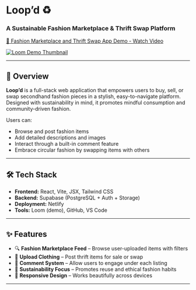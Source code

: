 # Loop’d ♻️  
### A Sustainable Fashion Marketplace & Thrift Swap Platform  

<div>
  <a href="https://www.loom.com/share/43547f72f3aa47b28dd312e82b686fca">
    <p>🧵 Fashion Marketplace and Thrift Swap App Demo - Watch Video</p>
  </a>
  <a href="https://www.loom.com/share/43547f72f3aa47b28dd312e82b686fca">
    <img style="max-width:300px;" src="https://cdn.loom.com/sessions/thumbnails/43547f72f3aa47b28dd312e82b686fca-022163ede3fdd0b0-full-play.gif" alt="Loom Demo Thumbnail">
  </a>
</div>

---

## 🌿 Overview

**Loop’d** is a full-stack web application that empowers users to buy, sell, or swap secondhand fashion pieces in a stylish, easy-to-navigate platform. Designed with sustainability in mind, it promotes mindful consumption and community-driven fashion.  

Users can:  
- Browse and post fashion items  
- Add detailed descriptions and images  
- Interact through a built-in comment feature  
- Embrace circular fashion by swapping items with others  

---

## 🛠 Tech Stack

- **Frontend:** React, Vite, JSX, Tailwind CSS  
- **Backend:** Supabase (PostgreSQL + Auth + Storage)  
- **Deployment:** Netlify  
- **Tools:** Loom (demo), GitHub, VS Code  

---

## ✨ Features

- 🔍 **Fashion Marketplace Feed** – Browse user-uploaded items with filters  
- 👚 **Upload Clothing** – Post thrift items for sale or swap  
- 💬 **Comment System** – Allow users to engage under each listing  
- 🌱 **Sustainability Focus** – Promotes reuse and ethical fashion habits  
- 🧭 **Responsive Design** – Works beautifully across devices  

---



